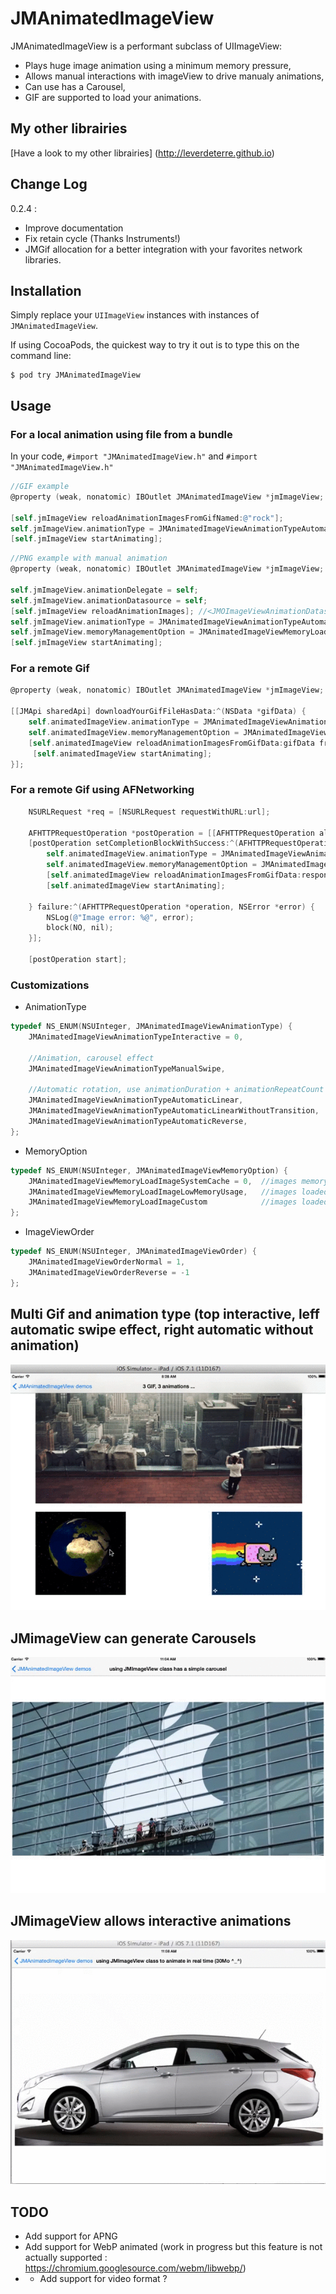JMAnimatedImageView 
==================

JMAnimatedImageView is a performant subclass of UIImageView:

- Plays huge image animation using a minimum memory pressure,
- Allows manual interactions with imageView to drive manualy animations,
- Can use has a Carousel, 
- GIF are supported to load your animations.

## My other librairies

[Have a look to my other librairies] (http://leverdeterre.github.io)

## Change Log

0.2.4 : 

- Improve documentation
- Fix retain cycle (Thanks Instruments!)
- JMGif allocation for a better integration with your favorites network libraries.


## Installation 

Simply replace your `UIImageView` instances with instances of `JMAnimatedImageView`.

If using CocoaPods, the quickest way to try it out is to type this on the command line:

```shell
$ pod try JMAnimatedImageView
```

## Usage
### For a local animation using file from a bundle

In your code, `#import "JMAnimatedImageView.h"` and `#import "JMAnimatedImageView.h"` 

```objective-c
//GIF example
@property (weak, nonatomic) IBOutlet JMAnimatedImageView *jmImageView;

[self.jmImageView reloadAnimationImagesFromGifNamed:@"rock"];
self.jmImageView.animationType = JMAnimatedImageViewAnimationTypeAutomaticLinearWithoutTransition;
[self.jmImageView startAnimating];
```

```objective-c
//PNG example with manual animation
@property (weak, nonatomic) IBOutlet JMAnimatedImageView *jmImageView;

self.jmImageView.animationDelegate = self;
self.jmImageView.animationDatasource = self;
[self.jmImageView reloadAnimationImages]; //<JMOImageViewAnimationDatasource>
self.jmImageView.animationType = JMAnimatedImageViewAnimationTypeAutomaticLinearWithoutTransition;
self.jmImageView.memoryManagementOption = JMAnimatedImageViewMemoryLoadImageLowMemoryUsage;
[self.jmImageView startAnimating];
```

### For a remote Gif

```objective-c
@property (weak, nonatomic) IBOutlet JMAnimatedImageView *jmImageView;

[[JMApi sharedApi] downloadYourGifFileHasData:^(NSData *gifData) {
	self.animatedImageView.animationType = JMAnimatedImageViewAnimationTypeAutomaticLinearWithoutTransition;
    self.animatedImageView.memoryManagementOption = JMAnimatedImageViewMemoryLoadImageLowMemoryUsage;
   	[self.animatedImageView reloadAnimationImagesFromGifData:gifData fromUrl:url];
     [self.animatedImageView startAnimating];
}];	
```
### For a remote Gif using AFNetworking

```objective-c
    NSURLRequest *req = [NSURLRequest requestWithURL:url];
	
    AFHTTPRequestOperation *postOperation = [[AFHTTPRequestOperation alloc] initWithRequest:req];
    [postOperation setCompletionBlockWithSuccess:^(AFHTTPRequestOperation *operation, id responseObject) {
		self.animatedImageView.animationType = JMAnimatedImageViewAnimationTypeAutomaticLinearWithoutTransition;
    	self.animatedImageView.memoryManagementOption = JMAnimatedImageViewMemoryLoadImageLowMemoryUsage;
   		[self.animatedImageView reloadAnimationImagesFromGifData:responseObject fromUrl:url];
     	[self.animatedImageView startAnimating];

    } failure:^(AFHTTPRequestOperation *operation, NSError *error) {
        NSLog(@"Image error: %@", error);
        block(NO, nil);
    }];
    
	[postOperation start];
```

### Customizations 

* AnimationType

```objective-c
typedef NS_ENUM(NSUInteger, JMAnimatedImageViewAnimationType) {
    JMAnimatedImageViewAnimationTypeInteractive = 0,
    
    //Animation, carousel effect
    JMAnimatedImageViewAnimationTypeManualSwipe,
    
    //Automatic rotation, use animationDuration + animationRepeatCount
    JMAnimatedImageViewAnimationTypeAutomaticLinear,    
    JMAnimatedImageViewAnimationTypeAutomaticLinearWithoutTransition,
    JMAnimatedImageViewAnimationTypeAutomaticReverse,
};
```

* MemoryOption

```objective-c
typedef NS_ENUM(NSUInteger, JMAnimatedImageViewMemoryOption) {
    JMAnimatedImageViewMemoryLoadImageSystemCache = 0,  //images memory will be retain by system
    JMAnimatedImageViewMemoryLoadImageLowMemoryUsage,   //images loaded but not retained by the system
    JMAnimatedImageViewMemoryLoadImageCustom            //images loaded by you (JMOImageViewAnimationDatasource)
};
```

* ImageViewOrder

```objective-c
typedef NS_ENUM(NSUInteger, JMAnimatedImageViewOrder) {
    JMAnimatedImageViewOrderNormal = 1,
    JMAnimatedImageViewOrderReverse = -1
};
```

## Multi Gif and animation type (top interactive, leff automatic swipe effect, right automatic without animation)

![Image](./Screens/gif_experiments.gif "Multi Gif")

##  JMimageView can generate Carousels

![Image](./Screens/JMimageViewCarousel.gif "Carousel Demo")

##  JMimageView allows interactive animations

![Image](./Screens/JMImageViewRotation.gif "Rotation Demo")

## TODO
* Add support for APNG 
* Add support for WebP animated (work in progress but this feature is not actually supported : https://chromium.googlesource.com/webm/libwebp/) 
* * Add support for video format ?  



